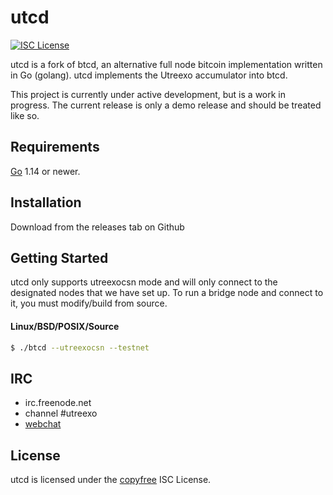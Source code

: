 utcd
====

[![ISC License](https://img.shields.io/badge/license-ISC-blue.svg)](http://copyfree.org)

utcd is a fork of btcd, an alternative full node bitcoin implementation written in Go (golang).
utcd implements the Utreexo accumulator into btcd.

This project is currently under active development, but is a work in progress.
The current release is only a demo release and should be treated like so.

## Requirements

[Go](http://golang.org) 1.14 or newer.

## Installation

Download from the releases tab on Github

## Getting Started

utcd only supports utreexocsn mode and will only connect to the designated
nodes that we have set up. To run a bridge node and connect to it, you
must modify/build from source.

#### Linux/BSD/POSIX/Source

```bash
$ ./btcd --utreexocsn --testnet
```

## IRC

- irc.freenode.net
- channel #utreexo
- [webchat](https://webchat.freenode.net/?channels=btcd)

## License

utcd is licensed under the [copyfree](http://copyfree.org) ISC License.
